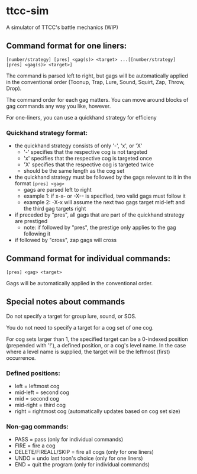 # ttcc-sim
A simulator of TTCC's battle mechanics (WIP)

## Command format for one liners:
`[number/strategy] [pres] <gag(s)> <target> ...[[number/strategy] [pres] <gag(s)> <target>]`

The command is parsed left to right, but gags will be automatically applied in the conventional order (Toonup, Trap, Lure, Sound, Squirt, Zap, Throw, Drop).

The command order for each gag matters. You can move around blocks of gag commands any way you like, however.

For one-liners, you can use a quickhand strategy for efficieny

### Quickhand strategy format:
- the quickhand strategy consists of only '-', 'x', or 'X'
    - '-' specifies that the respective cog is not targeted
    - 'x' specifies that the respective cog is targeted once
    - 'X' specifies that the respective cog is targeted twice
    - should be the same length as the cog set
- the quickhand strategy must be followed by the gags relevant to it in the format `[pres] <gag>`
    - gags are parsed left to right
    - example 1: if x-x- or -X-- is specified, two valid gags must follow it
    - example 2: -X-x will assume the next two gags target mid-left and the third gag targets right
- if preceded by "pres", all gags that are part of the quickhand strategy are prestiged
    - note: if followed by "pres", the prestige only applies to the gag following it
- if followed by "cross", zap gags will cross

## Command format for individual commands:
`[pres] <gag> <target>`

Gags will be automatically applied in the conventional order.

## Special notes about commands

Do not specify a target for group lure, sound, or SOS.

You do not need to specify a target for a cog set of one cog.

For cog sets larger than 1, the specified target can be a 0-indexed position (prepended with '!'), a defined position, or a cog's level name. In the case where a level name is supplied, the target will be the leftmost (first) occurrence.

### Defined positions:
- left = leftmost cog
- mid-left = second cog
- mid = second cog
- mid-right = third cog
- right = rightmost cog (automatically updates based on cog set size)

### Non-gag commands:
- PASS = pass (only for individual commands)
- FIRE = fire a cog
- DELETE/FIREALL/SKIP = fire all cogs (only for one liners)
- UNDO = undo last toon's choice (only for one liners)
- END = quit the program (only for individual commands)
